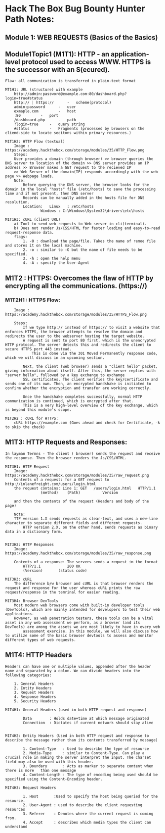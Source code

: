# Hack The Box Bug Bounty Hunter Path Notes:

## Module 1: WEB REQUESTS (Basics of the Basics)

##		Module1Topic1 (M1T1): HTTP - an application-level protocol used to access WWW. HTTPS is the successor with an S(ecured).

   	Flaw: all communication is transferred in plain-text format

	MT1H1: URL (structure) with example
		http://admin:password@example.com:80/dashboard.php?login=true#status
		http:// | https://      -	scheme(protocol)
		admin:password		-	user
		exmaple.com 		-	host
		:80			-	port
		/dashboard.php		-	path
		?login=true		- 	query string
		#status			-	Fragments (processed by browsers on the cliend-side to locate secitons within primary resources.)

	M1T1H2: HTTP Flow (textual)
		Image : https://academy.hackthebox.com/storage/modules/35/HTTP_Flow.png
		Steps: 
		User provides a domain (through browser) >> browser queries the DNS server to location of the domain >> DNS server provides an IP address >> Browser makes a GET request to the recieved IP 
  		>> Web Server of the domain(IP) responds accordingly with the web page >> Webpage loads.
		Note:
			Before querying the DNS server, the browser looks for the domain in the local "hosts" file (/etc/hosts) to save the processing time and if not present, then DNS server
			Records can be manually added in the hosts file for DNS resolution.
			Location: 	Linux   : /etc/hosts
					Windows : C:\Windows\System32\drivers\etc\hosts

	M1T1H3: cURL (client URL)
		a) Tool to send web requests to Web server in cli(terminal). 
		b) Does not render Js/CSS/HTML for faster loading and easy-to-read request-response data.
		flags: 
			1. -O : download the page/file. Takes the name of remoe file and stores it on the local machine.
			2. -o : similar to -O but the name of file needs to be specified.
			3. -h : open the help menu
			4. -A : specify the User-Agent
		
## M1T2 : HTTPS: Overcomes the flaw of HTTP by encrypting all the communications. (https://)

### M1T2H1 : HTTPS Flow:
		Image : https://academy.hackthebox.com/storage/modules/35/HTTPS_Flow.png

		Steps: 
			If we type http:// instead of https:// to visit a website that enforces HTTPS, the browser attempts to resolve the domain and redirects the user to the webserver hosting the target website. 
   			A request is sent to port 80 first, which is the unencrypted HTTP protocol. The server detects this and redirects the client to secure HTTPS port 443 instead.
      			This is done via the 301 Moved Permanently response code, which we will discuss in an upcoming section.

			Next, the client (web browser) sends a "client hello" packet, giving information about itself. After this, the server replies with "server hello", followed by a key exchange to exchange 
   			SSL certificates. The client verifies the key/certificate and sends one of its own. Then, an encrypted handshake is initiated to confirm whether the encryption and transfer are working correctly.

			Once the handshake completes successfully, normal HTTP communication is continued, which is encrypted after that.
   			This is a very high-level overview of the key exchange, which is beyond this module's scope.
		
	M1T2H2 : cURL for HTTPS: 
		cURL https://example.com (Goes ahead and check for Certificate, -k to skip the check)
		
		

## M1T3: HTTP Requests and Responses: 
	In layman Termns - The client ( browser) sends the request and receive the response. Then the browser renders the Js/CSS/HTML.

	M1T3H1: HTTP Request
		Image: https://academy.hackthebox.com/storage/modules/35/raw_request.png
		Contents of a request: for a GET request to 		http://inlanefreight.com/users/login.html
		the request contains: Line 1: GET 	/users/login.html 	HTTP/1.1
					(method) 	(Path)			Version
		
		and then the contents of the request (Headers and body of the page)
		
		Note: 
  		TTP version 1.X sends requests as clear-text, and uses a new-line character to separate different fields and different requests. 
    		HTTP version 2.X, on the other hand, sends requests as binary data in a dictionary form.
		
		
	M1T3H2: HTTP Responses
		Image: https://academy.hackthebox.com/storage/modules/35/raw_response.png

  		Contents of a response: The servers sends a request in the format
			HTTP/1.1	 		200	OK
			(Version)		(status code)			
				
	M1T3H3: cURL
		The difference b/w browser and cURL is that browser renders the request and response for the user whereas cURL prints the raw request/response in the temrinal for easier reading.

	M1T3H4: Browser DevTools
		Most modern web browsers come with built-in developer tools (DevTools), which are mainly intended for developers to test their web applications. 
  		However, as web penetration testers, these tools can be a vital asset in any web assessment we perform, as a browser (and its DevTools) are among the assets we are most likely to have in every web 
    		assessment exercise. In this module, we will also discuss how to utilize some of the basic browser devtools to assess and monitor different types of web requests.
						
## M1T4: HTTP Headers	

	Headers can have one or multiple values, appended after the header name and separated by a colon. We can divide headers into the following categories:

		1. General Headers
		2. Entity Headers
		3. Request Headers
		4. Response Headers
		5. Security Headers
					
	M1T4H1: General Headers (used in both HTTP request and response)
			
			Data	    : Holds date+time at which message originated
			Connection  : Dictates if current network should stay alive
								   
								   
	M1T4H2: Entity Headers (Used in both HTTP request and response to describe the message rather than its contents transferred by message)
					
			1. Content-Type   : Used to describe the type of resource
			2. Media-Type	  : similar to Content-Type. Can play a crucial role in making the server interpret the input. The charset field may also be used with this header.
			3. Boundary	  	  : Acts as marker to separate content when there is more	than one message
			4. Content-Length : The type of encoding being used should be specified using the Content-Encoding header.
						
	M1T4H3: Request Headers
			
			1. Host		  :Used to specify the host being queried for the resource. 
			2. User-Agent : used to describe the client requesting resources
			3. Referer	  : Denotes where the current request is coming from.
			4. Accept	  : describes which media types the client can understand
